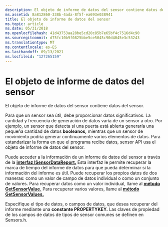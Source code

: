 ```yaml
---
description: El objeto de informe de datos del sensor contiene datos del sensor.
ms.assetid: 8a812860-338b-4ada-8f5f-ea693e038941
title: El objeto de informe de datos del sensor
ms.topic: article
ms.date: 05/31/2018
ms.openlocfilehash: 41d43753aa28be5cd20c85b7e65bf4c7516d4c90
ms.sourcegitcommit: d75fc10b9f0825bbe5ce5045c90d4045e3c53243
ms.translationtype: MT
ms.contentlocale: es-ES
ms.lasthandoff: 09/13/2021
ms.locfileid: "127265159"
---
```

# <a name="the-sensor-data-report-object"></a>El objeto de informe de datos del sensor

El objeto de informe de datos del sensor contiene datos del sensor.

Para que un sensor sea útil, debe proporcionar datos significativos. La cantidad y frecuencia de generación de datos varía de un sensor a otro. Por ejemplo, un sensor que detecta si una puerta está abierta generaría una pequeña cantidad de datos **booleanos,** mientras que un sensor de movimiento podría generar continuamente varios elementos de datos. Para estandarizar la forma en que el programa recibe datos, sensor API usa el objeto de informe de datos del sensor.

Puede acceder a la información de un informe de datos del sensor a través de la [**interfaz ISensorDataReport.**](/windows/desktop/api/sensorsapi/nn-sensorsapi-isensordatareport) Esta interfaz le permite recuperar la marca de tiempo del informe de datos para que pueda determinar si la información del informe es útil. Puede recuperar los propios datos de dos maneras: como un valor de campo de datos individual o como un conjunto de valores. Para recuperar datos como un valor individual, llame al [**método GetSensorValue.**](/windows/win32/api/sensorsapi/nf-sensorsapi-isensordatareport-getsensorvalue) Para recuperar varios valores, llame al [**método GetSensorValues.**](/windows/win32/api/sensorsapi/nf-sensorsapi-isensordatareport-getsensorvalues)

Especifique el tipo de datos, o campos de datos, que desea recuperar del informe mediante una **constante PROPERTYKEY.** Las claves de propiedad de los campos de datos de tipos de sensor comunes se definen en Sensors.h.

 

 
